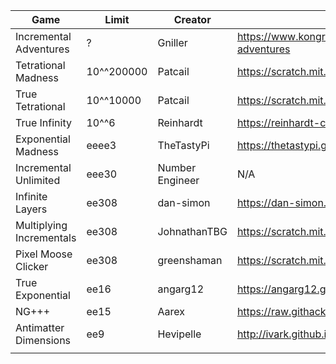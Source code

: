 | Game                     | Limit      | Creator         | Link                                                            |
|--------------------------|------------|-----------------|-----------------------------------------------------------------|
| Incremental Adventures   | ?          | Gniller         | https://www.kongregate.com/games/Gniller/incremental-adventures |
| Tetrational Madness      | 10^^200000 | Patcail         | https://scratch.mit.edu/projects/341525196/                     |
| True Tetrational         | 10^^10000  | Patcail         | https://scratch.mit.edu/projects/310919497/                     |
| True Infinity            | 10^^6      | Reinhardt       | https://reinhardt-c.github.io/TrueInfinity/                     |
| Exponential Madness      | eeee3      | TheTastyPi      | https://thetastypi.github.io/Exponential-Madness/               |
| Incremental Unlimited    | eee30      | Number Engineer | N/A                                                             |
| Infinite Layers          | ee308      | dan-simon       | https://dan-simon.github.io/misc/b2/                            |
| Multiplying Incrementals | ee308      | JohnathanTBG    | https://scratch.mit.edu/projects/325680353/                     |
| Pixel Moose Clicker      | ee308      | greenshaman     | https://scratch.mit.edu/projects/337681661/                     |
| True Exponential         | ee16       | angarg12        | https://angarg12.github.io/TrueExponential/                     |
| NG+++                    | ee15       | Aarex           | https://raw.githack.com/aarextiaokhiao/IvarK.github.io/master/  |
| Antimatter Dimensions    | ee9        | Hevipelle       | http://ivark.github.io/                                         |
|                          |            |                 |                                                                 |
